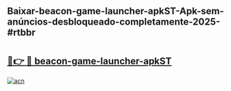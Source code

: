 ## Baixar-beacon-game-launcher-apkST-Apk-sem-anúncios-desbloqueado-completamente-2025-#rtbbr

# <h2><a href="https://ainizakaria.my?title=beacon-game-launcher-apkST&ref=20M">🔗👉 🔴 beacon-game-launcher-apkST</a></h2>

[![acn](https://github.com/user-attachments/assets/0f9c940e-d8b0-45ae-aac7-cd30a18b3e1c)](https://ainizakaria.my?title=beacon-game-launcher-apkST&ref=20M)

